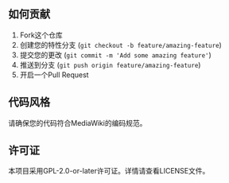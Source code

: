 ## 如何贡献

1. Fork这个仓库
2. 创建您的特性分支 (`git checkout -b feature/amazing-feature`)
3. 提交您的更改 (`git commit -m 'Add some amazing feature'`)
4. 推送到分支 (`git push origin feature/amazing-feature`)
5. 开启一个Pull Request

## 代码风格

请确保您的代码符合MediaWiki的编码规范。

## 许可证

本项目采用GPL-2.0-or-later许可证。详情请查看LICENSE文件。
